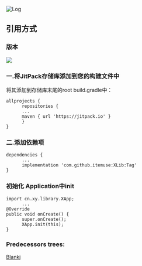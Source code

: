 ![Log](https://github.com/itemuse/XLib/blob/master/png/xylibrary.png)
       
## 引用方式
### 版本
[![](https://jitpack.io/v/itemuse/XLib.svg)](https://jitpack.io/#itemuse/XLib)

### 一.将JitPack存储库添加到您的构建文件中
将其添加到存储库末尾的root build.gradle中：
```
allprojects {
      repositories {
      ...
      maven { url 'https://jitpack.io' }
      }
}
```
### 二.添加依赖项
```
dependencies {
      ...
      implementation 'com.github.itemuse:XLib:Tag'
}
```

### 初始化 Application中init
```
import cn.xy.library.XApp;
      ...
@Override
public void onCreate() {
      super.onCreate();
      XApp.init(this);
}
```

### Predecessors trees: 
[Blankj](http://blankj.com)
